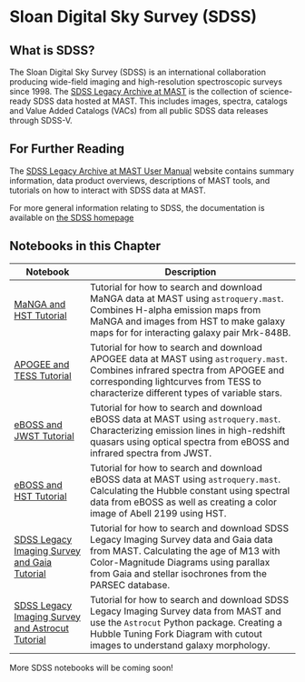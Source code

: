 # Sloan Digital Sky Survey (SDSS)

## What is SDSS?
The Sloan Digital Sky Survey (SDSS) is an international collaboration producing wide-field imaging and high-resolution spectroscopic surveys since 1998. The [SDSS Legacy Archive at MAST](https://archive.stsci.edu/missions-and-data/sdss) is the collection of science-ready SDSS data hosted at MAST. This includes images, spectra, catalogs and Value Added Catalogs (VACs) from all public SDSS data releases through SDSS-V.

## For Further Reading
The [SDSS Legacy Archive at MAST User Manual](https://outerspace.stsci.edu/display/SDSS/The+SDSS+Legacy+Archive+at+MAST) website contains summary information, data product overviews, descriptions of MAST tools, and tutorials on how to interact with SDSS data at MAST.

For more general information relating to SDSS, the documentation is available on [the SDSS homepage](https://www.sdss.org)



## Notebooks in this Chapter

| Notebook        | Description                                                                                                                                                  |
|-----------------|--------------------------------------------------------------------------------------------------------------------------------------------------------------|
| [MaNGA and HST Tutorial](https://spacetelescope.github.io/mast_notebooks/notebooks/SDSS/MaNGA_HST_tutorial/MaNGA_HST_tutorial.html) | Tutorial for how to search and download MaNGA data at MAST using `astroquery.mast`. Combines H-alpha emission maps from MaNGA and images from HST to make galaxy maps for for interacting galaxy pair Mrk-848B. |
| [APOGEE and TESS Tutorial](https://spacetelescope.github.io/mast_notebooks/notebooks/SDSS/APOGEE_TESS_tutorial/APOGEE_TESS_tutorial.html) | Tutorial for how to search and download APOGEE data at MAST using `astroquery.mast`. Combines infrared spectra from APOGEE and corresponding lightcurves from TESS to characterize different types of variable stars. |
| [eBOSS and JWST Tutorial](https://spacetelescope.github.io/mast_notebooks/notebooks/SDSS/eBOSS_JWST_tutorial/eBOSS_JWST_tutorial.html) | Tutorial for how to search and download eBOSS data at MAST using `astroquery.mast`. Characterizing emission lines in high-redshift quasars using optical spectra from eBOSS and infrared spectra from JWST. |
| [eBOSS and HST Tutorial](https://spacetelescope.github.io/mast_notebooks/notebooks/SDSS/eBOSS_HST_hubbles_law/hubbles_law.html) | Tutorial for how to search and download eBOSS data at MAST using `astroquery.mast`. Calculating the Hubble constant using spectral data from eBOSS as well as creating a color image of Abell 2199 using HST. |
| [SDSS Legacy Imaging Survey and Gaia Tutorial](https://spacetelescope.github.io/mast_notebooks/notebooks/SDSS/SDSS_LEGACY_IMAGING_cmd/cmd_diagram.html) | Tutorial for how to search and download SDSS Legacy Imaging Survey data and Gaia data from MAST. Calculating the age of M13 with Color-Magnitude Diagrams using parallax from Gaia and stellar isochrones from the PARSEC database. |
| [SDSS Legacy Imaging Survey and Astrocut Tutorial](https://spacetelescope.github.io/mast_notebooks/notebooks/SDSS/SDSS_LEGACY_IMAGING_galaxy_morphology/galaxy_morphology.html) | Tutorial for how to search and download SDSS Legacy Imaging Survey data from MAST and use the `Astrocut` Python package. Creating a Hubble Tuning Fork Diagram with cutout images to understand galaxy morphology. |

More SDSS notebooks will be coming soon!
